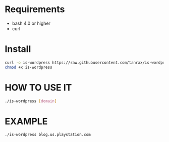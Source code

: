 # Requirements

- bash 4.0 or higher
- curl

# Install

``` bash
curl -o is-wordpress https://raw.githubusercontent.com/tanrax/is-wordpress/master/is-wordpress
chmod +x is-wordpress
```

# HOW TO USE IT

``` bash
./is-wordpress [domain]
```

# EXAMPLE

``` bash
./is-wordpress blog.us.playstation.com
```
